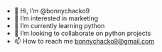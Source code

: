 - 👋 Hi, I’m @bonnychacko9
- 👀 I’m interested in marketing
- 🌱 I’m currently learning python
- 💞️ I’m looking to collaborate on python projects
- 📫 How to reach me bonnychacko9@gmail.com

<!---
bonnychacko9/bonnychacko9 is a ✨ special ✨ repository because its `README.md` (this file) appears on your GitHub profile.
You can click the Preview link to take a look at your changes.
--->
